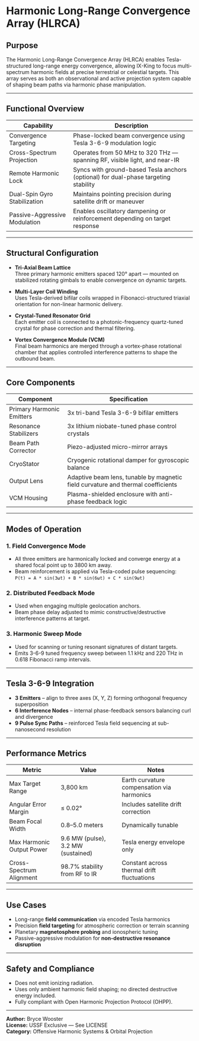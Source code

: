# Harmonic Long-Range Convergence Array (HLRCA)

## Purpose

The Harmonic Long-Range Convergence Array (HLRCA) enables Tesla-structured long-range energy convergence, allowing IX-King to focus multi-spectrum harmonic fields at precise terrestrial or celestial targets. This array serves as both an observational and active projection system capable of shaping beam paths via harmonic phase manipulation.

---

## Functional Overview

| Capability                     | Description                                                                          |
|-------------------------------|--------------------------------------------------------------------------------------|
| Convergence Targeting         | Phase-locked beam convergence using Tesla 3-6-9 modulation logic                     |
| Cross-Spectrum Projection     | Operates from 50 MHz to 320 THz — spanning RF, visible light, and near-IR           |
| Remote Harmonic Lock          | Syncs with ground-based Tesla anchors (optional) for dual-phase targeting stability |
| Dual-Spin Gyro Stabilization  | Maintains pointing precision during satellite drift or maneuver                     |
| Passive-Aggressive Modulation | Enables oscillatory dampening or reinforcement depending on target response         |

---

## Structural Configuration

- **Tri-Axial Beam Lattice**  
  Three primary harmonic emitters spaced 120° apart — mounted on stabilized rotating gimbals to enable convergence on dynamic targets.

- **Multi-Layer Coil Winding**  
  Uses Tesla-derived bifilar coils wrapped in Fibonacci-structured triaxial orientation for non-linear harmonic delivery.

- **Crystal-Tuned Resonator Grid**  
  Each emitter coil is connected to a photonic-frequency quartz-tuned crystal for phase correction and thermal filtering.

- **Vortex Convergence Module (VCM)**  
  Final beam harmonics are merged through a vortex-phase rotational chamber that applies controlled interference patterns to shape the outbound beam.

---

## Core Components

| Component                     | Specification                                                                       |
|-------------------------------|-------------------------------------------------------------------------------------|
| Primary Harmonic Emitters     | 3x tri-band Tesla 3-6-9 bifilar emitters                                            |
| Resonance Stabilizers         | 3x lithium niobate-tuned phase control crystals                                     |
| Beam Path Corrector            | Piezo-adjusted micro-mirror arrays                                                 |
| CryoStator                     | Cryogenic rotational damper for gyroscopic balance                                 |
| Output Lens                    | Adaptive beam lens, tunable by magnetic field curvature and thermal coefficients    |
| VCM Housing                    | Plasma-shielded enclosure with anti-phase feedback logic                           |

---

## Modes of Operation

### 1. **Field Convergence Mode**
- All three emitters are harmonically locked and converge energy at a shared focal point up to 3800 km away.
- Beam reinforcement is applied via Tesla-coded pulse sequencing:  
  `P(t) = A * sin(3ωt) + B * sin(6ωt) + C * sin(9ωt)`

### 2. **Distributed Feedback Mode**
- Used when engaging multiple geolocation anchors.
- Beam phase delay adjusted to mimic constructive/destructive interference patterns at target.

### 3. **Harmonic Sweep Mode**
- Used for scanning or tuning resonant signatures of distant targets.
- Emits 3-6-9 tuned frequency sweep between 1.1 kHz and 220 THz in 0.618 Fibonacci ramp intervals.

---

## Tesla 3-6-9 Integration

- **3 Emitters** – align to three axes (X, Y, Z) forming orthogonal frequency superposition  
- **6 Interference Nodes** – internal phase-feedback sensors balancing curl and divergence  
- **9 Pulse Sync Paths** – reinforced Tesla field sequencing at sub-nanosecond resolution

---

## Performance Metrics

| Metric                        | Value                         | Notes                                      |
|-------------------------------|-------------------------------|--------------------------------------------|
| Max Target Range              | 3,800 km                      | Earth curvature compensation via harmonics |
| Angular Error Margin          | ≤ 0.02°                       | Includes satellite drift correction        |
| Beam Focal Width              | 0.8–5.0 meters                | Dynamically tunable                        |
| Max Harmonic Output Power     | 9.6 MW (pulse), 3.2 MW (sustained) | Tesla energy envelope only             |
| Cross-Spectrum Alignment      | 98.7% stability from RF to IR | Constant across thermal drift fluctuations |

---

## Use Cases

- Long-range **field communication** via encoded Tesla harmonics  
- Precision **field targeting** for atmospheric correction or terrain scanning  
- Planetary **magnetosphere probing** and ionospheric tuning  
- Passive-aggressive modulation for **non-destructive resonance disruption**

---

## Safety and Compliance

- Does not emit ionizing radiation.  
- Uses only ambient harmonic field shaping; no directed destructive energy included.  
- Fully compliant with Open Harmonic Projection Protocol (OHPP).

---

**Author:** Bryce Wooster  
**License:** USSF Exclusive — See LICENSE  
**Category:** Offensive Harmonic Systems & Orbital Projection

